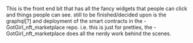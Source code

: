 This is the front end bit that has all the fancy widgets that people can click and things people can see.
still to be finished/decided upon is the graphql[?] and deployment of the smart contracts in the -GotGirl_nft_marketplace repo.
i.e. this is just for pretties, the -GotGirl_nft_marketplace does all the nerdy work behind the scenes.

